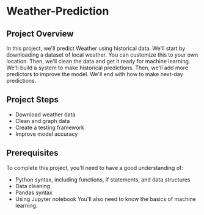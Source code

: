 # Weather-Prediction

## Project Overview

In this project, we'll predict Weather using historical data. We'll start by downloading a dataset of local weather. You can customize this to your own location. Then, we'll clean the data and get it ready for machine learning. We'll build a system to make historical predictions. Then, we'll add more predictors to improve the model. We'll end with how to make next-day predictions.

## Project Steps

-  Download weather data
-  Clean and graph data
-  Create a testing framework
-  Improve model accuracy


## Prerequisites

To complete this project, you'll need to have a good understanding of:

-  Python syntax, including functions, if statements, and data structures
-  Data cleaning
-  Pandas syntax
-  Using Jupyter notebook
  You'll also need to know the basics of machine learning.

